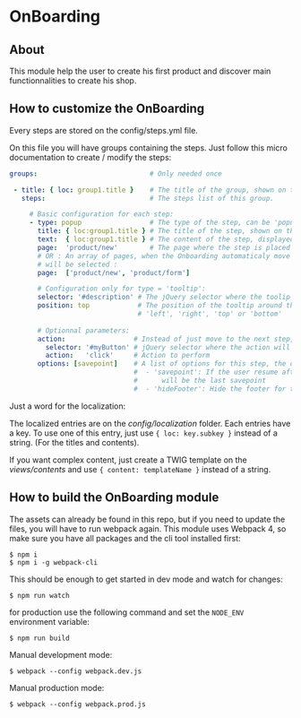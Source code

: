 # OnBoarding

## About

This module help the user to create his first product and discover main functionnalities to create his shop.

## How to customize the OnBoarding

Every steps are stored on the config/steps.yml file.

On this file you will have groups containing the steps. Just follow this micro documentation to create / modify the steps:

```yml
groups:                            # Only needed once

 - title: { loc: group1.title }    # The title of the group, shown on the footer.
   steps:                          # The steps list of this group.

     # Basic configuration for each step:
     - type: popup                 # The type of the step, can be 'popup' or 'tooltip'.
       title: { loc:group1.title } # The title of the step, shown on the footer.
       text:  { loc:group1.title } # The content of the step, displayed on the popup or the tooltip
       page:  'product/new'        # The page where the step is placed
       # OR : An array of pages, when the Onboarding automaticaly move to the page, the first one
       # will be selected :
       page:  ['product/new', 'product/form'] 

       # Configuration only for type = 'tooltip':
       selector: '#description' # The jQuery selector where the toolip will be located
       position: top            # The position of the tooltip around the object, can be :
                                # 'left', 'right', 'top' or 'bottom'
                                
       # Optionnal parameters:
       action:                 # Instead of just move to the next step, an action can be performed:
         selector: '#myButton' # jQuery selector where the action will be performed
         action:   'click'     # Action to perform
       options: [savepoint]    # A list of options for this step, the options can be :
                               #  - 'savepoint': If the user resume after paused, the first save
                               #      will be the last savepoint
                               #  - 'hideFooter': Hide the footer for the current step
```

Just a word for the localization:

The localized entries are on the _config/localization_ folder. Each entries have a key. To use one of this entry, just use ```{ loc: key.subkey }``` instead of a string. (For the titles and contents).

If you want complex content, just create a TWIG template on the _views/contents_ and use ```{ content: templateName }``` instead of a string.

## How to build the OnBoarding module

The assets can already be found in this repo, but if you need to update the files, you will have to run webpack again.
This module uses Webpack 4, so make sure you have all packages and the cli tool installed first:
```shell
$ npm i
$ npm i -g webpack-cli 
```

This should be enough to get started in dev mode and watch for changes:
```shell
$ npm run watch
```

for production use the following command and set the `NODE_ENV` environment variable:
```shell
$ npm run build
```

Manual development mode:
```shell
$ webpack --config webpack.dev.js
```

Manual production mode:
```shell
$ webpack --config webpack.prod.js
```
